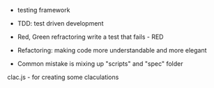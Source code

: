 <!--  JASMINE  -->
- testing framework
- TDD: test driven development
- Red, Green refractoring
    write a test that fails - RED
- Refactoring: making code more understandable and more elegant
    
- Common mistake is mixing up "scripts" and "spec" folder
 
clac.js - for creating some claculations